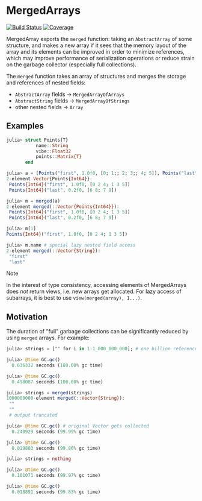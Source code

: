 # MergedArrays

[![Build Status](https://github.com/MurrellGroup/MergedArrays.jl/actions/workflows/CI.yml/badge.svg?branch=main)](https://github.com/MurrellGroup/MergedArrays.jl/actions/workflows/CI.yml?query=branch%3Amain)
[![Coverage](https://codecov.io/gh/MurrellGroup/MergedArrays.jl/branch/main/graph/badge.svg)](https://codecov.io/gh/MurrellGroup/MergedArrays.jl)

MergedArray exports the `merged` function: taking an `AbstractArray` of some structure, and makes a new array if it sees that the memory layout of the array and its elements can be improved in order to minimize references, which may improve performance of serialization operations or reduce strain on the garbage collector (especially full collections).

The `merged` function takes an array of structures and merges the storage and references of nested fields:
- `AbstractArray` fields -> `MergedArrayOfArrays`
- `AbstractString` fields -> `MergedArrayOfStrings`
- other nested fields -> `Array`

## Examples

```julia
julia> struct Points{T}
           name::String
           vibe::Float32
           points::Matrix{T}
       end

julia> a = [Points("first", 1.0f0, [0; 1;; 2; 3;; 4; 5]), Points("last", 0.2f0, [6; 7;; 8; 9])]
2-element Vector{Points{Int64}}:
 Points{Int64}("first", 1.0f0, [0 2 4; 1 3 5])
 Points{Int64}("last", 0.2f0, [6 8; 7 9])

julia> m = merged(a)
2-element merged(::Vector{Points{Int64}}):
 Points{Int64}("first", 1.0f0, [0 2 4; 1 3 5])
 Points{Int64}("last", 0.2f0, [6 8; 7 9])

julia> m[1]
Points{Int64}("first", 1.0f0, [0 2 4; 1 3 5])

julia> m.name # special lazy nested field access
2-element merged(::Vector{String}):
 "first"
 "last"
```

> [!NOTE]
> In the interest of type consistency, accessing elements of MergedArrays does *not* return views, i.e. new arrays get allocated. For lazy access of subarrays, it is best to use `view(merged(array), I...)`.

## Motivation

The duration of "full" garbage collections can be significantly reduced by using `merged` arrays. For example:

```julia
julia> strings = ["" for i in 1:1_000_000_000]; # one billion references (strings)

julia> @time GC.gc()
  0.636332 seconds (100.00% gc time)

julia> @time GC.gc()
  0.498087 seconds (100.00% gc time)

julia> strings = merged(strings)
1000000000-element merged(::Vector{String}):
 ""
 ""
 # output truncated

julia> @time GC.gc() # original Vector gets collected
  0.240929 seconds (99.99% gc time)

julia> @time GC.gc()
  0.019803 seconds (99.86% gc time)

julia> strings = nothing

julia> @time GC.gc()
  0.101071 seconds (99.97% gc time)

julia> @time GC.gc()
  0.018891 seconds (99.83% gc time)
```

